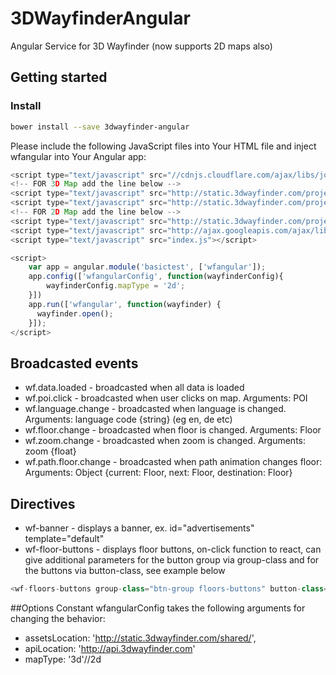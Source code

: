 # 3DWayfinderAngular
Angular Service for 3D Wayfinder (now supports 2D maps also)

## Getting started

### Install
```bash 
bower install --save 3dwayfinder-angular
```

Please include the following JavaScript files into Your HTML file and inject wfangular into Your Angular app:

```javascript
<script type="text/javascript" src="//cdnjs.cloudflare.com/ajax/libs/jquery/2.1.0/jquery.min.js"></script>
<!-- FOR 3D Map add the line below -->
<script type="text/javascript" src="http://static.3dwayfinder.com/projects/shared/js/minified/frak-stable.min.js"></script>
<script type="text/javascript" src="http://static.3dwayfinder.com/projects/shared/js/minified/Wayfinder3D.min.js"></script>
<!-- FOR 2D Map add the line below -->
<script type="text/javascript" src="http://static.3dwayfinder.com/projects/shared/js/minified/Wayfinder2D.min.js"></script>
<script type="text/javascript" src="http://ajax.googleapis.com/ajax/libs/angularjs/1.4.6/angular.min.js"></script>
<script type="text/javascript" src="index.js"></script>

<script>
    var app = angular.module('basictest', ['wfangular']);
    app.config(['wfangularConfig', function(wayfinderConfig){
    	wayfinderConfig.mapType = '2d';
    }])
    app.run(['wfangular', function(wayfinder) {
      wayfinder.open();
    }]);
</script>
```
## Broadcasted events
* wf.data.loaded - broadcasted when all data is loaded
* wf.poi.click - broadcasted when user clicks on map. Arguments: POI
* wf.language.change - broadcasted when language is changed. Arguments: language code {string} (eg en, de etc)
* wf.floor.change - broadcasted when floor is changed. Arguments: Floor
* wf.zoom.change - broadcasted when zoom is changed. Arguments: zoom {float}
* wf.path.floor.change - broadcasted when path animation changes floor: Arguments: Object {current: Floor, next: Floor, destination: Floor}

## Directives
* wf-banner - displays a banner, ex. id="advertisements" template="default"
* wf-floor-buttons - displays floor buttons, on-click function to react, can give additional parameters for the button group via group-class and for the buttons via button-class, see example below
```javascript
<wf-floors-buttons group-class="btn-group floors-buttons" button-class="btn floor"></wf-floors-buttons>
```

##Options
Constant wfangularConfig takes the following arguments for changing the behavior:
*	assetsLocation: 'http://static.3dwayfinder.com/shared/',
*	apiLocation: 'http://api.3dwayfinder.com'
*	mapType: '3d'//2d
